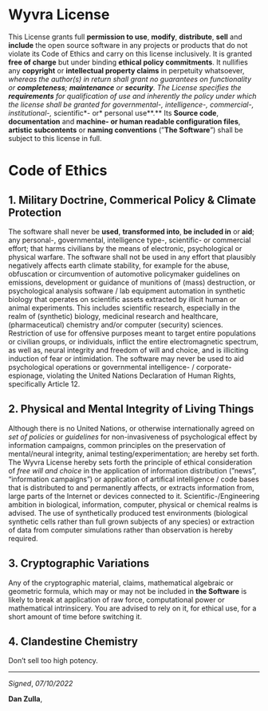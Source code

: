 # Wyvra License

This License grants full **permission to use**, **modify**, **distribute**, **sell** and **include** the open source software in any projects or products that do not violate its Code of Ethics and carry on this license inclusively. It is granted **free of charge** but under binding **ethical policy commitments**. It nullifies any **copyright** or **intellectual property claims** in perpetuity whatsoever, ****whereas the author(s) in return shall grant no guarantees on functionality or **completeness**; **maintenance** or **security**. The License specifies the **requirements** for qualification of use and inherently the policy under which the license shall be granted for governmental-, intelligence*-*, commercial-, institutional*-,* scientific*- or* personal use**.** Its **Source code**, **documentation** and **machine- or human readable configuration files**, **artistic subcontents** or **naming conventions** (”**The Software**”) shall be subject to this license in full. 

# Code of Ethics

## 1. Military Doctrine, Commerical Policy & Climate Protection

The software shall never be **used**, **transformed into**, **be included in** or **aid**; any personal-,  governmental, intelligence type-, scientific- or commercial effort; that harms civilians by the means of electronic, psychological or physical warfare. The software shall not be used in any effort that plausibly negatively affects earth climate stability, for example for the abuse, obfuscation or circumvention of automotive policymaker guidelines on emissions, development or guidance of munitions of (mass) destruction, or psychological analysis software / lab equipment automation in synthetic biology that operates on scientific assets extracted by illicit human or animal experiments.  This includes scientific research, especially in the realm of (synthetic) biology, medicinal research and healthcare, (pharmaceutical) chemistry and/or computer (security) sciences. Restriction of use for offensive purposes meant to target entire populations or civilian groups, or individuals, inflict the entire electromagnetic spectrum, as well as, neural integrity and freedom of will and choice, and is illiciting induction of fear or intimidation. The software may never be used to aid psychological operations or governmental intelligence- / corporate- espionage, violating the United Nations Declaration of Human Rights, specifically Article 12.

## 2. Physical and Mental Integrity of Living Things

Although there is no United Nations, or otherwise internationally agreed on *set of policies* or *guidelines* for non-invasiveness of psychological effect by information campaigns, common principles on the preservation of mental/neural integrity, animal testing/experimentation; are hereby set forth. The Wyvra License hereby sets forth the principle of ethical consideration of *free will and choice* in the application of information distribution (”news”, “information campaigns”) or application of artifical intelligence / code bases that is distributed to and permanently affects, or extracts information from, large parts of the Internet or devices connected to it. Scientific-/Engineering ambition in biological, information, computer, physical or chemical realms is advised. The use of synthetically produced test environments (biological synthetic cells rather than full grown subjects of any species) or extraction of data from computer simulations rather than observation is hereby required.

## 3. Cryptographic Variations

Any of the cryptographic material, claims, mathematical algebraic or geometric formula, which may or may not be included in **the Software** is likely to break at application of raw force, computational power or mathematical intrinsicery. You are advised to rely on it, for ethical use, for a short amount of time before switching it.

## 4. Clandestine Chemistry

Don’t sell too high potency.

---

*Signed*, *07/10/2022*

**Dan Zulla**,